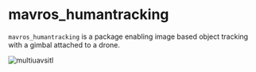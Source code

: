 # mavros_humantracking

`mavros_humantracking` is a package enabling image based object tracking with a gimbal attached to a drone. 

![multiuavsitl](mavros_humantracking/resource/humantracking.gif)

